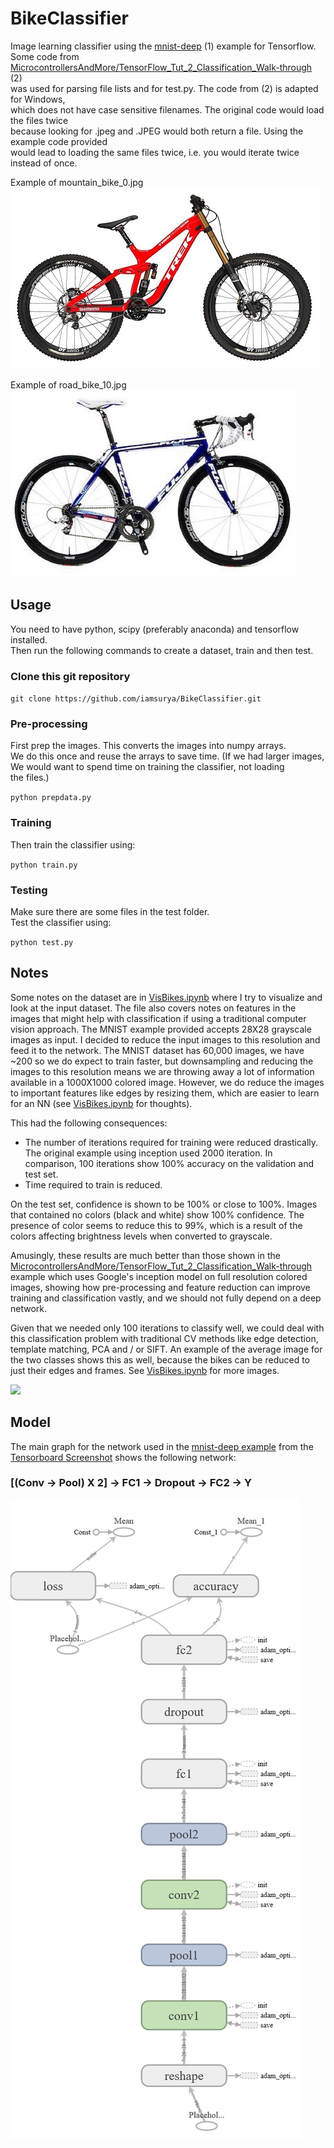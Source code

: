 # BikeClassifier
Image learning classifier using the [mnist-deep](https://github.com/tensorflow/tensorflow/blob/master/tensorflow/examples/tutorials/mnist/mnist_deep.py) (1) example for Tensorflow.  
Some code from [MicrocontrollersAndMore/TensorFlow_Tut_2_Classification_Walk-through
](https://github.com/MicrocontrollersAndMore/TensorFlow_Tut_2_Classification_Walk-through) (2)  
was used for parsing file lists and for test.py.
The code from (2) is adapted for Windows,  
which does not have case sensitive filenames. The 
original code would load the files twice  
because looking for .jpeg and .JPEG would 
both return a file. Using the example code provided  
would lead to loading the same files twice, i.e. you would iterate twice instead of once.  

Example of mountain_bike_0.jpg  
![](https://github.com/iamsurya/BikeClassifier/raw/master/example_mountain_bike_0.jpg)

Example of road_bike_10.jpg  
![](https://github.com/iamsurya/BikeClassifier/raw/master/example_road_bike_10.jpg)

## Usage
You need to have python, scipy (preferably anaconda) and tensorflow installed.  
Then run the following commands to create a dataset, train and then test.

### Clone this git repository

`git clone https://github.com/iamsurya/BikeClassifier.git`

### Pre-processing
First prep the images. This converts the images into numpy arrays.  
We do this once and reuse the arrays to save time. (If we had larger images,  
We would want to spend time on training the classifier, not loading  
the files.)  

`python prepdata.py`  

### Training
Then train the classifier using:  

`python train.py`  

### Testing
Make sure there are some files in the test folder.  
Test the classifier using:  

`python test.py`

## Notes
Some notes on the dataset are in [VisBikes.ipynb](https://github.com/iamsurya/BikeClassifier/blob/master/VisBikes.ipynb) where I try to visualize and look at the input dataset.
The file also covers notes on features in the images that might help with classification if using a traditional computer vision approach.
The MNIST example provided accepts 28X28 grayscale images as input. I decided to reduce the input images to this resolution and feed it to the network. The MNIST dataset has 60,000 images, we have ~200 so we do expect to train faster, but downsampling and reducing the images to this resolution means we are throwing away a lot of information available in a 1000X1000 colored image. However, we do reduce the images to important features like edges by resizing them, which are easier to learn for an NN (see [VisBikes.ipynb](https://github.com/iamsurya/BikeClassifier/blob/master/VisBikes.ipynb) for thoughts).

This had the following consequences:
* The number of iterations required for training were reduced drastically. The original example using inception used 2000 iteration. In comparison, 100 iterations show 100% accuracy on the validation and test set.
* Time required to train is reduced.  

On the test set, confidence is shown to be 100% or close to 100%. Images that contained no colors (black and white) show 100% confidence. The presence of color seems to reduce this to 99%, which is a result of the colors affecting brightness levels when converted to grayscale.  

Amusingly, these results are much better than those shown in the [MicrocontrollersAndMore/TensorFlow_Tut_2_Classification_Walk-through
](https://github.com/MicrocontrollersAndMore/TensorFlow_Tut_2_Classification_Walk-through) example which uses Google's inception model on full resolution colored images, showing how pre-processing and feature reduction can improve training and classification vastly, and we should not fully depend on a deep network.  

Given that we needed only 100 iterations to classify well, we could deal with this classification problem with traditional CV methods like edge detection, template matching, PCA and / or SIFT. An example of the average image for the two classes shows this as well, because the bikes can be reduced to just their edges and frames. See [VisBikes.ipynb](https://github.com/iamsurya/BikeClassifier/blob/master/VisBikes.ipynb) for more images.  

![](https://github.com/iamsurya/BikeClassifier/raw/master/averageimg.jpg)

## Model

The main graph for the network used in the [mnist-deep example](https://github.com/tensorflow/tensorflow/blob/master/tensorflow/examples/tutorials/mnist/mnist_deep.py) from the [Tensorboard Screenshot](https://github.com/iamsurya/BikeClassifier/raw/master/TensorboardScreenshot.PNG) shows the following network:  
### \[(Conv -> Pool) X 2\] -> FC1 -> Dropout -> FC2 -> Y
![MainGraph](https://github.com/iamsurya/BikeClassifier/raw/master/main-graph.png)